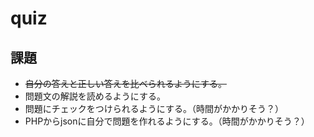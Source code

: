 # quiz

## 課題
- ~~自分の答えと正しい答えを比べられるようにする。~~
- 問題文の解説を読めるようにする。
- 問題にチェックをつけられるようにする。（時間がかかりそう？）
- PHPからjsonに自分で問題を作れるようにする。（時間がかかりそう？）
